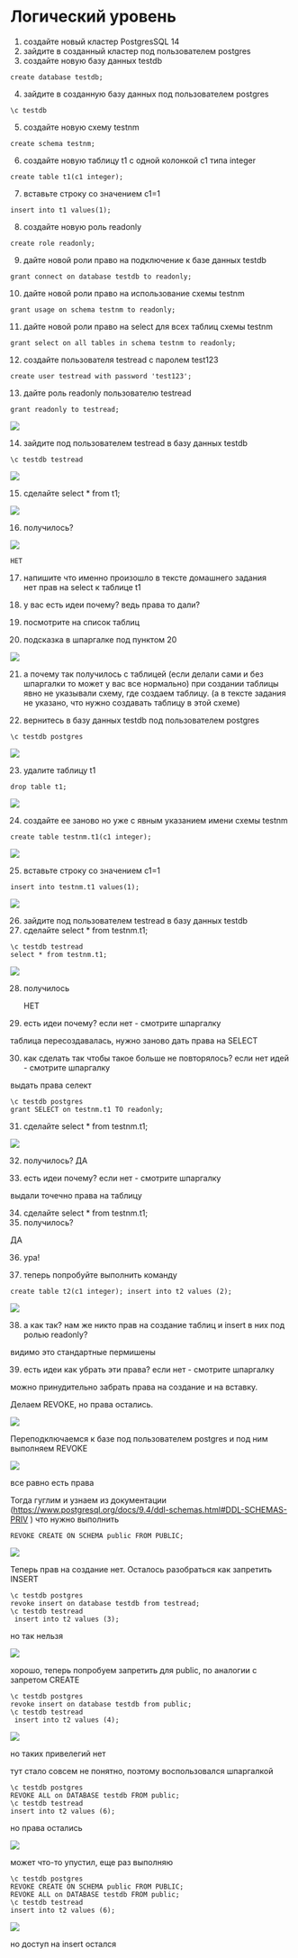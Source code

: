 # Логический уровень

1) создайте новый кластер PostgresSQL 14
2) зайдите в созданный кластер под пользователем postgres
3) создайте новую базу данных testdb
``` text
create database testdb;
```
4) зайдите в созданную базу данных под пользователем postgres
``` text	
\c testdb
```
5) создайте новую схему testnm
``` text 
create schema testnm;
```
6) создайте новую таблицу t1 с одной колонкой c1 типа integer
``` text
create table t1(c1 integer);
```   
7) вставьте строку со значением c1=1
``` text    
insert into t1 values(1);
```
8) создайте новую роль readonly
``` text	
create role readonly;
```
9) дайте новой роли право на подключение к базе данных testdb
``` text 
grant connect on database testdb to readonly;
```
10) дайте новой роли право на использование схемы testnm
``` text    
grant usage on schema testnm to readonly;
```
11) дайте новой роли право на select для всех таблиц схемы testnm
``` text 
grant select on all tables in schema testnm to readonly;
```
12) создайте пользователя testread с паролем test123
``` text	
create user testread with password 'test123';
```
13) дайте роль readonly пользователю testread
``` text 
grant readonly to testread;
```

![](files/13.png)

14) зайдите под пользователем testread в базу данных testdb
``` text 
\c testdb testread
```
![](files/14.png)

15) сделайте select * from t1;

![](files/15.png)

16) получилось?

![](files/16-21.png)
    
    НЕТ
    
17) напишите что именно произошло в тексте домашнего задания    
    нет прав на select к таблице t1

18) у вас есть идеи почему? ведь права то дали?
19) посмотрите на список таблиц
20) подсказка в шпаргалке под пунктом 20

![](files/16-21_2.png)

21) а почему так получилось с таблицей (если делали сами и без шпаргалки то может у вас все нормально)
    при создании таблицы явно не указывали схему, где создаем таблицу. (а в тексте задания не указано, что нужно создавать таблицу в этой схеме)


22) вернитесь в базу данных testdb под пользователем postgres
``` text 
\c testdb postgres
```

![](files/22.png)

23) удалите таблицу t1

``` text
drop table t1;
```

![](files/23.png)


24) создайте ее заново но уже с явным указанием имени схемы testnm
``` text
create table testnm.t1(c1 integer);
```

![](files/24.png)

25) вставьте строку со значением c1=1

``` text
insert into testnm.t1 values(1);
```

![](files/25.png)

26) зайдите под пользователем testread в базу данных testdb
27) сделайте select * from testnm.t1;
``` text
\c testdb testread
select * from testnm.t1;
```

![](files/26-27.png)

28) получилось

    НЕТ
    
29) есть идеи почему? если нет - смотрите шпаргалку

таблица пересоздавалась, нужно заново дать права на SELECT

30) как сделать так чтобы такое больше не повторялось? если нет идей - смотрите шпаргалку

выдать права селект

``` text
\c testdb postgres 
grant SELECT on testnm.t1 TO readonly;
```
31) сделайте select * from testnm.t1;
    
![](files/28-36.png)


32) получилось?
   ДА

33) есть идеи почему? если нет - смотрите шпаргалку

выдали точечно права на таблицу

34) сделайте select * from testnm.t1;
35) получилось?

ДА

36) ура!
	
37) теперь попробуйте выполнить команду

``` text 
create table t2(c1 integer); insert into t2 values (2);
```

![](files/37.png)

38) а как так? нам же никто прав на создание таблиц и insert в них под ролью readonly?

видимо это стандартные пермишены

39) есть идеи как убрать эти права? если нет - смотрите шпаргалку

можно принудительно забрать права на создание и на вставку.

Делаем REVOKE, но права остались.
  
![](files/39.png)

Переподключаемся к базе под пользователем postgres и под ним выполняем REVOKE

![](files/39_1.png)

все равно есть права

Тогда гуглим и узнаем из документации (https://www.postgresql.org/docs/9.4/ddl-schemas.html#DDL-SCHEMAS-PRIV ) что нужно выполнить

``` text 
REVOKE CREATE ON SCHEMA public FROM PUBLIC;
```

![](files/40.png) 

Теперь прав на создание нет.
Осталось разобраться как запретить INSERT

``` text 
\c testdb postgres 
revoke insert on database testdb from testread;
\c testdb testread
 insert into t2 values (3);
```
но так нельзя

![](files/41_2_new.png) 

хорошо, теперь попробуем запретить для public, по аналогии с запретом CREATE

``` text 
\c testdb postgres 
revoke insert on database testdb from public;
\c testdb testread
 insert into t2 values (4);
```

![](files/41_3.png) 

но таких привелегий нет

тут стало совсем не понятно, поэтому воспользовался шпаргалкой

``` text
\c testdb postgres 
REVOKE ALL on DATABASE testdb FROM public; 
\c testdb testread
insert into t2 values (6);
```
но права остались

![](files/41_4.png) 

может что-то упустил, еще раз выполняю
 ``` text
\c testdb postgres
REVOKE CREATE ON SCHEMA public FROM PUBLIC; 
REVOKE ALL on DATABASE testdb FROM public; 
\c testdb testread
insert into t2 values (6);
```

![](files/41_5.png) 

но доступ на insert остался
